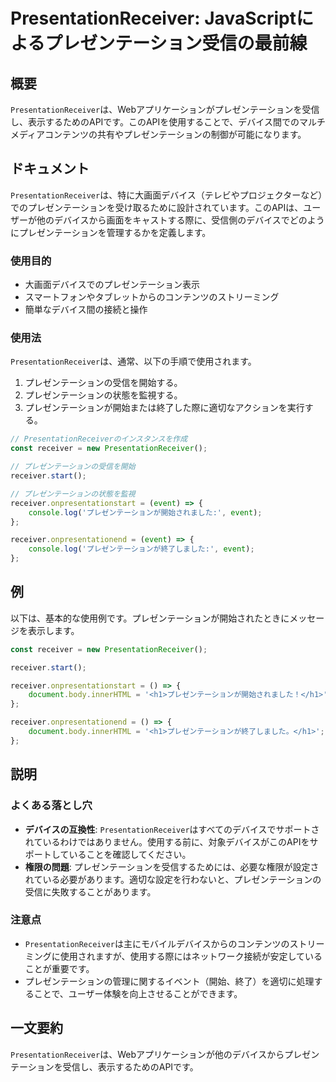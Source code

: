 <!--
Meta Description: # PresentationReceiver: JavaScriptによるプレゼンテーション受信の最前線 ## 概要 `PresentationReceiver`は、Webアプリケーションがプレゼンテーションを受信し、表示するためのAPIです。このAPIを使用することで、デバイス間でのマルチメディア...
Meta Keywords: presentationreceiver, receiver, event, 表示するためのapiです, javascript
-->

# PresentationReceiver: JavaScriptによるプレゼンテーション受信の最前線

## 概要
`PresentationReceiver`は、Webアプリケーションがプレゼンテーションを受信し、表示するためのAPIです。このAPIを使用することで、デバイス間でのマルチメディアコンテンツの共有やプレゼンテーションの制御が可能になります。

## ドキュメント
`PresentationReceiver`は、特に大画面デバイス（テレビやプロジェクターなど）でのプレゼンテーションを受け取るために設計されています。このAPIは、ユーザーが他のデバイスから画面をキャストする際に、受信側のデバイスでどのようにプレゼンテーションを管理するかを定義します。

### 使用目的
- 大画面デバイスでのプレゼンテーション表示
- スマートフォンやタブレットからのコンテンツのストリーミング
- 簡単なデバイス間の接続と操作

### 使用法
`PresentationReceiver`は、通常、以下の手順で使用されます。

1. プレゼンテーションの受信を開始する。
2. プレゼンテーションの状態を監視する。
3. プレゼンテーションが開始または終了した際に適切なアクションを実行する。

```javascript
// PresentationReceiverのインスタンスを作成
const receiver = new PresentationReceiver();

// プレゼンテーションの受信を開始
receiver.start();

// プレゼンテーションの状態を監視
receiver.onpresentationstart = (event) => {
    console.log('プレゼンテーションが開始されました:', event);
};

receiver.onpresentationend = (event) => {
    console.log('プレゼンテーションが終了しました:', event);
};
```

## 例
以下は、基本的な使用例です。プレゼンテーションが開始されたときにメッセージを表示します。

```javascript
const receiver = new PresentationReceiver();

receiver.start();

receiver.onpresentationstart = () => {
    document.body.innerHTML = '<h1>プレゼンテーションが開始されました！</h1>';
};

receiver.onpresentationend = () => {
    document.body.innerHTML = '<h1>プレゼンテーションが終了しました。</h1>';
};
```

## 説明
### よくある落とし穴
- **デバイスの互換性**: `PresentationReceiver`はすべてのデバイスでサポートされているわけではありません。使用する前に、対象デバイスがこのAPIをサポートしていることを確認してください。
- **権限の問題**: プレゼンテーションを受信するためには、必要な権限が設定されている必要があります。適切な設定を行わないと、プレゼンテーションの受信に失敗することがあります。

### 注意点
- `PresentationReceiver`は主にモバイルデバイスからのコンテンツのストリーミングに使用されますが、使用する際にはネットワーク接続が安定していることが重要です。
- プレゼンテーションの管理に関するイベント（開始、終了）を適切に処理することで、ユーザー体験を向上させることができます。

## 一文要約
`PresentationReceiver`は、Webアプリケーションが他のデバイスからプレゼンテーションを受信し、表示するためのAPIです。